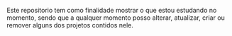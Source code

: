 Este repositorio tem como finalidade mostrar o que estou estudando no momento, sendo que a qualquer momento posso alterar, atualizar, criar ou remover alguns dos projetos contidos nele.